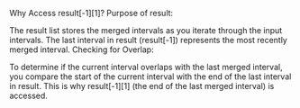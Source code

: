Why Access result[-1][1]?
Purpose of result:

The result list stores the merged intervals as you iterate through the input intervals.
The last interval in result (result[-1]) represents the most recently merged interval.
Checking for Overlap:

To determine if the current interval overlaps with the last merged interval, you compare the start of the current interval with the end of the last interval in result.
This is why result[-1][1] (the end of the last merged interval) is accessed.